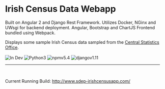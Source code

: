 # Irish Census Data Webapp

Built on Angular 2 and Django Rest Framework. Utilizes Docker, NGinx and UWsgi for backend deployment. Angular, Bootstrap and ChartJS Frontend bundled using Webpack. 

Displays some sample Irish Census data sampled from the <a href="http://www.cso.ie/">Central Statistics Office</a>.
<br/><br/>
<img src="https://img.shields.io/badge/status-in%20dev-yellow.svg" alt="In Dev">
<img src="https://img.shields.io/badge/Python-3-yellowgreen.svg" alt="Python3">
<img src="https://img.shields.io/badge/npm-v5.4-blue.svg" alt="npmv5.4">
<img src="https://img.shields.io/badge/django-v1.11-blue.svg" alt="djangov1.11">

<hr>
<br/>
<p>Current Running Build: <a href="http://www.sdep-irishcensusapp.com/">http://www.sdep-irishcensusapp.com/</a></p>
